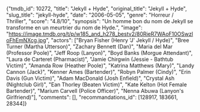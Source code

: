 {"tmdb_id": 10272, "title": "Jekyll + Hyde", "original_title": "Jekyll + Hyde", "slug_title": "jekyll-hyde", "date": "2006-05-05", "genre": "Horreur / Thriller", "score": "4.8/10", "synopsis": "Un homme bon du nom de Jekyll se transforme en un meurtrier du nom de Hyde.", "image": "https://image.tmdb.org/t/p/w185_and_h278_bestv2/80RieR7WAoF10OSwzloFhEmNXcg.jpg", "actors": ["Bryan Fisher (Henry 'J' Jekyll / Hyde)", "Bree Turner (Martha Utterson)", "Zachary Bennett (Dan)", "Maria del Mar (Professor Poole)", "Jeff Roop (Lanyon)", "Boyd Banks (Morgue Attendant)", "Laura de Carteret (Pharmacist)", "Jamie Chirgwin (Jessie - Bathtub Victim)", "Amanda Row (Heather Poole)", "Katrina Matthews (Mary)", "Landy Cannon (Jack)", "Kenner Ames (Bartender)", "Robyn Palmer (Cindy)", "Erin Davis (Gun Victim)", "Adam MacDonald (Josh Enfield)", "Crystal Ash (Nightclub Girl)", "Ean Thorley (Beaten Victim)", "Kate Kelton (Hot Female Bartender)", "Marium Carvell (Police Officer)", "Nenna Abuwa (Lanyon's Girlfriend)"], "comments": [], "recommandations_id": [128917, 183661, 28344]}